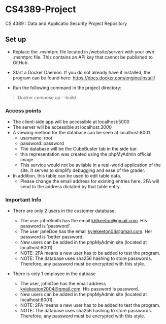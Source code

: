# CS4389-Project

CS 4389 : Data and Applicatio Security Project Repository

## Set up

- Replace the .msmtprc file located in /website/server/ with your own .msmtprc file. This contains an API key that cannot be published to GitHub.

- Start a Docker Daemon. If you do not already have it installed, the program can be found here: https://docs.docker.com/engine/install/

- Run the following command in the project directory:
>Docker compose up --build

### Access points

- The client-side app will be accessible at localhost:5000
- The server will be accessible at localhost:3000
- A viewing method for the database can be seen at localhost:8001
	- username: root
	- password: password
	- The database will be the CubeBuster tab in the side bar.
	- this representation was created using the phpMyAdmin official image.
	- This service would not be avilable in a real-world application of the site. It serves to simplify debugging and ease of the grader.
- In addition, this table can be used to edit table data.
	- Please change the email address for existing entries here. 2FA will send to the address dictated by that table entry.

### Important Info

- There are only 2 users in the customer database.
	- The user johnSmith has the email khlkeeton@gmail.com. His password is 'password'.
	- The user janeDoe has the email kylekeeton04@gmail.com. Her password is 'better password'.
	- New users can be added in the phpMyAdmin site (located at localhost:8001).
	- NOTE: 2FA means a new user has to be added to test the program.
	- NOTE: The database uses sha256 hashing to store passwords. Therefore, any password must be encrypted with this style.

- There is only 1 employee in the datbase
	- The user, johnDoe has the email address kylekeeton2004@gmail.com. His password is password.
	- New users can be added in the phpMyAdmin site (located at localhost:8001).
	- NOTE: 2FA means a new user has to be added to test the program.
	- NOTE: The database uses sha256 hashing to store passwords. Therefore, any password must be encrypted with this style.
